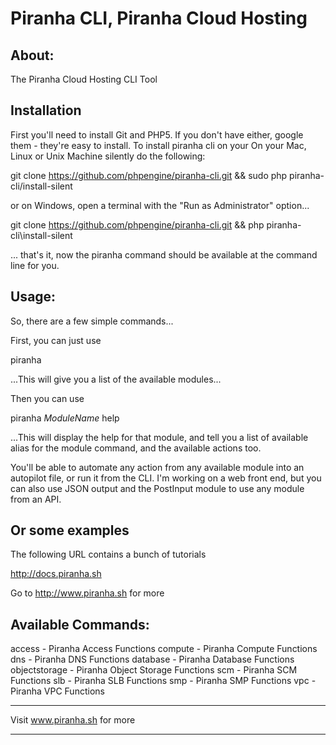# Piranha CLI, Piranha Cloud Hosting

## About:

The Piranha Cloud Hosting CLI Tool


## Installation

First you'll need to install Git and PHP5. If you don't have either, google them - they're easy to install. To install
piranha cli on your On your Mac, Linux or  Unix Machine silently do the following:

git clone https://github.com/phpengine/piranha-cli.git && sudo php piranha-cli/install-silent

or on Windows, open a terminal with the "Run as Administrator" option...

git clone https://github.com/phpengine/piranha-cli.git && php piranha-cli\install-silent

... that's it, now the piranha command should be available at the command line for you.


## Usage:

So, there are a few simple commands...

First, you can just use

piranha

...This will give you a list of the available modules...

Then you can use

piranha *ModuleName* help

...This will display the help for that module, and tell you a list of available alias for the module command, and the
available actions too.

You'll be able to automate any action from any available module into an autopilot file, or run it from the CLI. I'm
working on a web front end, but you can also use JSON output and the PostInput module to use any module from an API.


## Or some examples

The following URL contains a bunch of tutorials

http://docs.piranha.sh

Go to http://www.piranha.sh for more


## Available Commands:

access - Piranha Access Functions
compute - Piranha Compute Functions
dns - Piranha DNS Functions
database - Piranha Database Functions
objectstorage - Piranha Object Storage Functions
scm - Piranha SCM Functions
slb - Piranha SLB Functions
smp - Piranha SMP Functions
vpc - Piranha VPC Functions

---------------------------------------
Visit www.piranha.sh for more
******************************